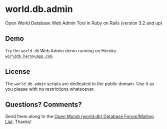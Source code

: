 # world.db.admin

Open World Database Web Admin Tool in Ruby on Rails (version 3.2 and up)


## Demo

Try the `world.db` Web Admin demo running
on Heroku [`worlddb.herokuapp.com`](http://worlddb.herokuapp.com).


## License

The `world.db.admin` scripts are dedicated to the public domain.
Use it as you please with no restrictions whatsoever.

## Questions? Comments?

Send them along to the [Open Mundi (world.db) Database Forum/Mailing List](http://groups.google.com/group/openmundi).
Thanks!

